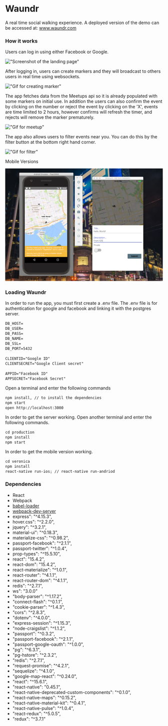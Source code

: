 Waundr
=====================

A real time social walking experience. A deployed version of the demo can be accessed at: www.waundr.com

### How it works

Users can log in using either Facebook or Google.

!["Screenshot of the landing page"](https://github.com/ffiargus/Waundr/blob/master/gif/login.png)

After logging in, users can create markers and they will broadcast to others users in real time using websockets.

!["Gif for creating marker"](https://github.com/ffiargus/Waundr/blob/master/gif/Createmarkers.gif)

The app fetches data from the Meetups api so it is already populated with some markers on initial use.
In addition the users can also confirm the event by clicking on the number or reject the event by clicking on the 'X', events are time limited to 2 hours, however confirms will refresh the timer, and rejects will remove the marker prematurely.

!["Gif for meetup"](https://github.com/ffiargus/Waundr/blob/master/gif/meetup.gif)

The app also allows users to filter events near you. You can do this by the filter button at the bottom right hand corner.

!["Gif for filter"](https://github.com/ffiargus/Waundr/blob/master/gif/filter.gif)

Mobile Versions

!["Example of iOS and Android devices"](https://github.com/ffiargus/Waundr/blob/master/gif/MobileExample.png)

### Loading Waundr

In order to run the app, you must first create a .env file.
The .env file is for authentication for google and facebook and linking it with the postgres server.

```
DB_HOST=
DB_USER=
DB_PASS=
DB_NAME=
DB_SSL=
DB_PORT=5432

CLIENTID="Google ID"
CLIENTSECRET="Google Client secret"

APPID="Facebook ID"
APPSECRET="Facebook Secret"

```

Open a terminal and enter the following commands

```
npm install, // to install the dependencies
npm start
open http://localhost:3000

```

In order to get the server working. Open another terminal and enter the following commands.

```
cd production
npm install
npm start
```

In order to get the mobile version working.

```
cd veronica
npm install
react-native run-ios; // react-native run-andriod
```

### Dependencies

* React
* Webpack
* [babel-loader](https://github.com/babel/babel-loader)
* [webpack-dev-server](https://github.com/webpack/webpack-dev-server)
* express": "^4.15.3",
* hover.css": "^2.2.0",
* jquery": "^3.2.1",
* material-ui": "^0.18.3",
* materialize-css": "^0.98.2",
* passport-facebook": "^2.1.1",
* passport-twitter": "^1.0.4",
* prop-types": "^15.5.10",
* react": "15.4.2",
* react-dom": "15.4.2",
* react-materialize": "^1.0.1",
* react-router": "^4.1.1",
* react-router-dom": "^4.1.1",
* redis": "^2.7.1",
* ws": "3.0.0"
* "body-parser": "^1.17.2",
* "connect-flash": "^0.1.1",
* "cookie-parser": "^1.4.3",
* "cors": "^2.8.3",
* "dotenv": "^4.0.0",
* "express-session": "^1.15.3",
* "node-craigslist": "^1.1.2",
* "passport": "^0.3.2",
* "passport-facebook": "^2.1.1",
* "passport-google-oauth": "^1.0.0",
* "pg": "^6.3.1",
* "pg-hstore": "^2.3.2",
* "redis": "^2.7.1",
* "request-promise": "^4.2.1",
* "sequelize": "^4.1.0",
* "google-map-react": "^0.24.0",
* "react": "^15.6.1",
* "react-native": "0.45.1",
* "react-native-deprecated-custom-components": "^0.1.0",
* "react-native-maps": "^0.15.2",
* "react-native-material-kit": "^0.4.1",
* "react-native-pulse": "^1.0.4",
* "react-redux": "^5.0.5",
* "redux": "^3.7.1"
